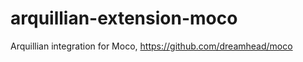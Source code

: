 arquillian-extension-moco
=========================

Arquillian integration for Moco, https://github.com/dreamhead/moco
